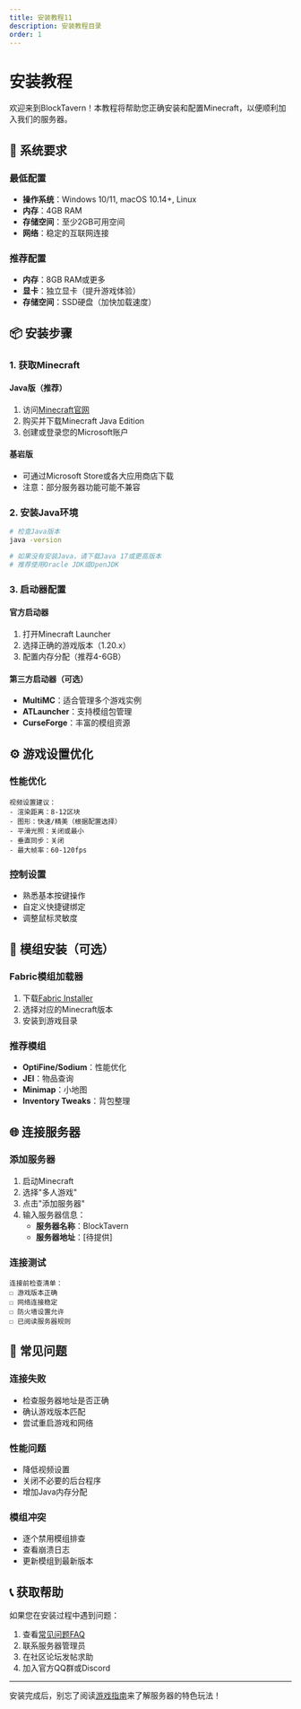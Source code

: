 ```yaml
---
title: 安装教程11
description: 安装教程目录
order: 1
---
```


# 安装教程

欢迎来到BlockTavern！本教程将帮助您正确安装和配置Minecraft，以便顺利加入我们的服务器。

## 🎯 系统要求

### 最低配置
- **操作系统**：Windows 10/11, macOS 10.14+, Linux
- **内存**：4GB RAM
- **存储空间**：至少2GB可用空间
- **网络**：稳定的互联网连接

### 推荐配置
- **内存**：8GB RAM或更多
- **显卡**：独立显卡（提升游戏体验）
- **存储空间**：SSD硬盘（加快加载速度）

## 📦 安装步骤

### 1. 获取Minecraft

#### Java版（推荐）
1. 访问[Minecraft官网](https://www.minecraft.net/)
2. 购买并下载Minecraft Java Edition
3. 创建或登录您的Microsoft账户

#### 基岩版
- 可通过Microsoft Store或各大应用商店下载
- 注意：部分服务器功能可能不兼容

### 2. 安装Java环境

```bash
# 检查Java版本
java -version

# 如果没有安装Java，请下载Java 17或更高版本
# 推荐使用Oracle JDK或OpenJDK
```

### 3. 启动器配置

#### 官方启动器
1. 打开Minecraft Launcher
2. 选择正确的游戏版本（1.20.x）
3. 配置内存分配（推荐4-6GB）

#### 第三方启动器（可选）
- **MultiMC**：适合管理多个游戏实例
- **ATLauncher**：支持模组包管理
- **CurseForge**：丰富的模组资源

## ⚙️ 游戏设置优化

### 性能优化
```
视频设置建议：
- 渲染距离：8-12区块
- 图形：快速/精美（根据配置选择）
- 平滑光照：关闭或最小
- 垂直同步：关闭
- 最大帧率：60-120fps
```

### 控制设置
- 熟悉基本按键操作
- 自定义快捷键绑定
- 调整鼠标灵敏度

## 🔧 模组安装（可选）

### Fabric模组加载器
1. 下载[Fabric Installer](https://fabricmc.net/)
2. 选择对应的Minecraft版本
3. 安装到游戏目录

### 推荐模组
- **OptiFine/Sodium**：性能优化
- **JEI**：物品查询
- **Minimap**：小地图
- **Inventory Tweaks**：背包整理

## 🌐 连接服务器

### 添加服务器
1. 启动Minecraft
2. 选择"多人游戏"
3. 点击"添加服务器"
4. 输入服务器信息：
   - **服务器名称**：BlockTavern
   - **服务器地址**：[待提供]

### 连接测试
```
连接前检查清单：
☐ 游戏版本正确
☐ 网络连接稳定
☐ 防火墙设置允许
☐ 已阅读服务器规则
```

## 🚨 常见问题

### 连接失败
- 检查服务器地址是否正确
- 确认游戏版本匹配
- 尝试重启游戏和网络

### 性能问题
- 降低视频设置
- 关闭不必要的后台程序
- 增加Java内存分配

### 模组冲突
- 逐个禁用模组排查
- 查看崩溃日志
- 更新模组到最新版本

## 📞 获取帮助

如果您在安装过程中遇到问题：

1. 查看[常见问题FAQ](/zh-CN/FAQ/)
2. 联系服务器管理员
3. 在社区论坛发帖求助
4. 加入官方QQ群或Discord

---

安装完成后，别忘了阅读[游戏指南](/zh-CN/GameplayGuide/)来了解服务器的特色玩法！
